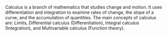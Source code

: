 Calculus is a branch of mathematics that studies change and motion. It uses differentiation and integration to examine rates of change, the slope of a curve, and the accumulation of quantities. The main concepts of calculus are: Limits, Differential calculus (Differentiation), Integral calculus (Integration), and Multivariable calculus (Function theory).
